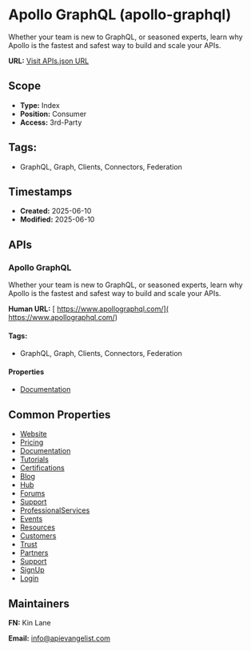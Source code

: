 # Apollo GraphQL (apollo-graphql)
Whether your team is new to GraphQL, or seasoned experts, learn why Apollo is the fastest and safest way to build and scale your APIs. 

**URL:** [Visit APIs.json URL](https://raw.githubusercontent.com/api-evangelist/apollo-graphql/refs/heads/main/apis.yml)

## Scope

- **Type:** Index 
- **Position:** Consumer 
- **Access:** 3rd-Party 

## Tags:

 - GraphQL, Graph, Clients, Connectors, Federation

## Timestamps

- **Created:** 2025-06-10 
- **Modified:** 2025-06-10 

## APIs

### Apollo GraphQL
Whether your team is new to GraphQL, or seasoned experts, learn why Apollo is the fastest and safest way to build and scale your APIs. 

**Human URL:** [ https://www.apollographql.com/]( https://www.apollographql.com/)


#### Tags:

 - GraphQL, Graph, Clients, Connectors, Federation

#### Properties

- [Documentation]( https://www.apollographql.com/)

## Common Properties

- [Website](https://www.apollographql.com/)
- [Pricing](https://www.apollographql.com/pricing)
- [Documentation](https://www.apollographql.com/docs)
- [Tutorials](https://www.apollographql.com/tutorials/)
- [Certifications](https://www.apollographql.com/tutorials/#certifications)
- [Blog](https://www.apollographql.com/blog)
- [Hub](https://www.apollographql.com/developers)
- [Forums](https://community.apollographql.com/?_gl=1*1su9vuw*_gcl_au*Njc4MTcyOTc1LjE3NDk1ODk4Nzg.)
- [Support](https://www.apollographql.com/enterprise/support)
- [ProfessionalServices](https://www.apollographql.com/professional-services)
- [Events](https://www.apollographql.com/events)
- [Resources](https://www.apollographql.com/resources)
- [Customers](https://www.apollographql.com/customers)
- [Trust](https://www.apollographql.com/trust)
- [Partners](https://www.apollographql.com/partners)
- [Support](https://support.apollographql.com/?_gl=1*hmmq01*_gcl_au*Njc4MTcyOTc1LjE3NDk1ODk4Nzg.)
- [SignUp](https://studio.apollographql.com/signup?_gl=1%2Ahmmq01%2A_gcl_au%2ANjc4MTcyOTc1LjE3NDk1ODk4Nzg.)
- [Login](https://studio.apollographql.com/login?from=%2Fwelcome)

## Maintainers

**FN:** Kin Lane

**Email:** info@apievangelist.com

